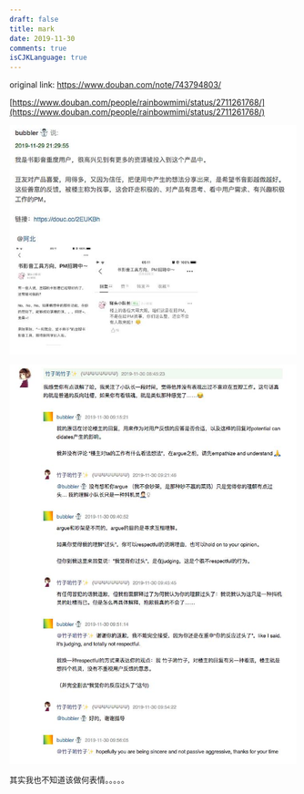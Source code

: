 ```yaml
---
draft: false
title: mark
date: 2019-11-30
comments: true
isCJKLanguage: true
---
```


original link: https://www.douban.com/note/743794803/

[https://www.douban.com/people/rainbowmimi/status/2711261768/](https://www.douban.com/people/rainbowmimi/status/2711261768/)

![](../../assets/images/x67885269.jpg)

![](../../assets/images/x67885270.jpg)

其实我也不知道该做何表情。。。。。
